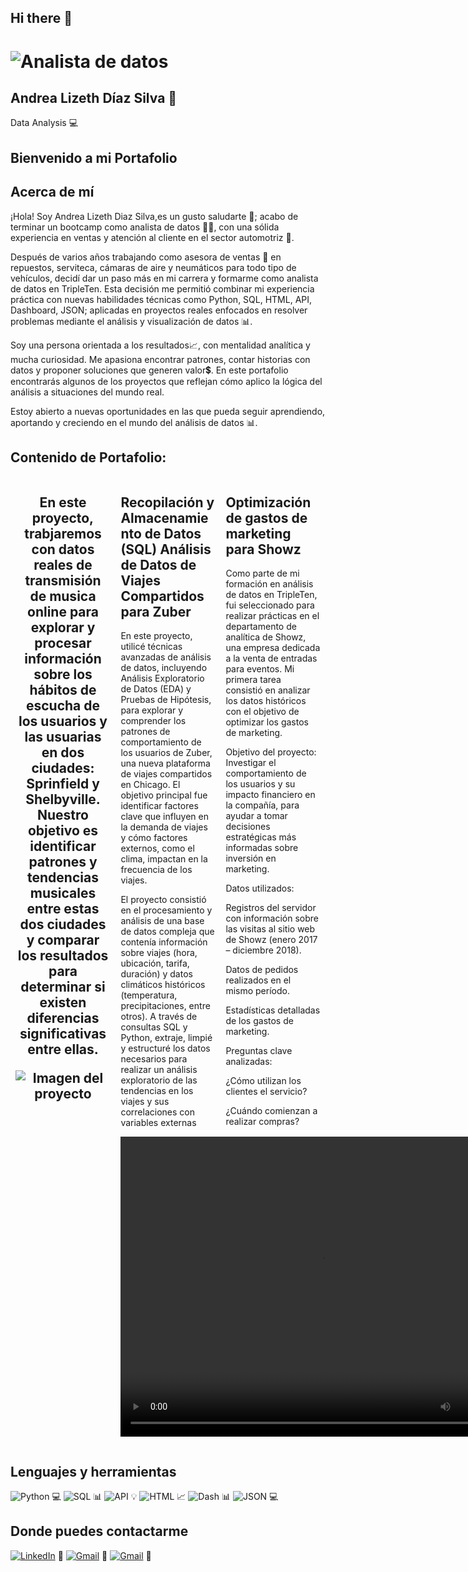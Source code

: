 ## Hi there 👋

<!--
**andra96silva/andra96silva** is a ✨ _special_ ✨ repository because its `README.md` (this file) appears on your GitHub profile. -->

# <img src="WhatsApp Image 2025-04-14 at 7.02.01 PM.jpeg" alt="Analista de datos">
## Andrea Lizeth Díaz Silva 👋
Data Analysis 💻
## Bienvenido a mi Portafolio
## Acerca de mí
¡Hola! Soy Andrea Lizeth Diaz Silva,es un gusto saludarte 🙂; acabo de terminar un bootcamp como analista de datos 👩‍🎓, con una sólida experiencia en ventas y atención al cliente en el sector automotriz 🚗.

Después de varios años trabajando como asesora de ventas 👜 en repuestos, serviteca, cámaras de aire y neumáticos para todo tipo de vehículos, decidí dar un paso más en mi carrera y formarme como analista de datos en TripleTen. Esta decisión me permitió combinar mi experiencia práctica con nuevas habilidades técnicas como Python, SQL, HTML, API, Dashboard, JSON; aplicadas en proyectos reales enfocados en resolver problemas mediante el análisis y visualización de datos 📊.

Soy una persona orientada a los resultados📈, con mentalidad analítica y mucha curiosidad. Me apasiona encontrar patrones, contar historias con datos y proponer soluciones que generen valor💲. En este portafolio encontrarás algunos de los proyectos que reflejan cómo aplico la lógica del análisis a situaciones del mundo real.

Estoy abierto a nuevas oportunidades en las que pueda seguir aprendiendo, aportando y creciendo en el mundo del análisis de datos 📊.


## Contenido de Portafolio:

<div style="display: flex; justify-content: space-around;">
  <div style="width: 30%;">
    <h2 style="text-align: center; color:Manipulación de Datos</h2>
    <p style="font-family: Arial, sans-serif;"> En este proyecto, trabjaremos con datos reales de transmisión de musica online para explorar y procesar información sobre los hábitos de escucha de los usuarios y las usuarias en dos ciudades: Sprinfield y Shelbyville. Nuestro objetivo es identificar patrones y tendencias musicales entre estas dos ciudades y comparar los resultados para determinar si existen diferencias significativas entre ellas.</p>
     <img src="imagen-del-proyecto.jpg" alt="Imagen del proyecto">
  </div>
  <div style="width: 30%;">
    <h2>Recopilación y Almacenamiento de Datos (SQL)
Análisis de Datos de Viajes Compartidos para Zuber</h2>
    <p>En este proyecto, utilicé técnicas avanzadas de análisis de datos, incluyendo Análisis Exploratorio de Datos (EDA) y Pruebas de Hipótesis, para explorar y comprender los patrones de comportamiento de los usuarios de Zuber, una nueva plataforma de viajes compartidos en Chicago. El objetivo principal fue identificar factores clave que influyen en la demanda de viajes y cómo factores externos, como el clima, impactan en la frecuencia de los viajes.

El proyecto consistió en el procesamiento y análisis de una base de datos compleja que contenía información sobre viajes (hora, ubicación, tarifa, duración) y datos climáticos históricos (temperatura, precipitaciones, entre otros). A través de consultas SQL y Python, extraje, limpié y estructuré los datos necesarios para realizar un análisis exploratorio de las tendencias en los viajes y sus correlaciones con variables externas</p>
<video width="640" height="480" controls>
    <source src="https://example.com/video.mp4" type="video/mp4">
    Tu navegador no soporta la etiqueta de video.
  </video>
  </div>
  <div style="width: 30%;">
    <h2>Optimización de gastos de marketing para Showz</h2>
    <p>Como parte de mi formación en análisis de datos en TripleTen, fui seleccionado para realizar prácticas en el departamento de analítica de Showz, una empresa dedicada a la venta de entradas para eventos. Mi primera tarea consistió en analizar los datos históricos con el objetivo de optimizar los gastos de marketing.

Objetivo del proyecto:
Investigar el comportamiento de los usuarios y su impacto financiero en la compañía, para ayudar a tomar decisiones estratégicas más informadas sobre inversión en marketing.

Datos utilizados:

Registros del servidor con información sobre las visitas al sitio web de Showz (enero 2017 – diciembre 2018).

Datos de pedidos realizados en el mismo período.

Estadísticas detalladas de los gastos de marketing.

Preguntas clave analizadas:

¿Cómo utilizan los clientes el servicio?

¿Cuándo comienzan a realizar compras?

¿Cuánto dinero aporta cada cliente a la empresa?

¿En qué momento los ingresos generados por cliente cubren el costo de adquisición?

Este proyecto me permitió aplicar técnicas de análisis exploratorio, cohortes, segmentación de usuarios y cálculo del Customer Lifetime Value (CLV), además de presentar recomendaciones basadas en datos para mejorar la eficiencia del gasto en marketing; Aqui te dejo un link de acceso directo a mi proyecto para que leeches un vistazo</p>
  </div>
</div>














## Lenguajes y herramientas
![Python](https://img.shields.io/badge/Python-3776AB?style=for-the-badge&logo=python&logoColor=white) 💻
![SQL](https://img.shields.io/badge/SQL-CC2927?style=for-the-badge&logo=mysql&logoColor=white) 📊
![API](https://img.shields.io/badge/API-3776AB?style=for-the-badge&logo=api&logoColor=white) 💡
![HTML](https://img.shields.io/badge/HTML-E34F26?style=for-the-badge&logo=html5&logoColor=white) 📈
![Dash](https://img.shields.io/badge/Dash-008DE4?style=for-the-badge&logo=plotly&logoColor=white) 📊
![JSON](https://img.shields.io/badge/JSON-000000?style=for-the-badge&logo=json&logoColor=white) 💻
## Donde puedes contactarme
[![LinkedIn](https://img.shields.io/badge/LinkedIn-0077B5?style=for-the-badge&logo=linkedin&logoColor=white)](https://www.linkedin.com/in/andrea-lizeth-díaz-silva-b59834333) 👋
[![Gmail](https://img.shields.io/badge/Gmail-D14836?style=for-the-badge&logo=gmail&logoColor=white)](mailto:andrea96silvald@gmail.com) 📧
[![Gmail](https://img.shields.io/badge/Gmail-D14836?style=for-the-badge&logo=gmail&logoColor=white)](mailto:silvaandreina1005@gmail.com) 📧


